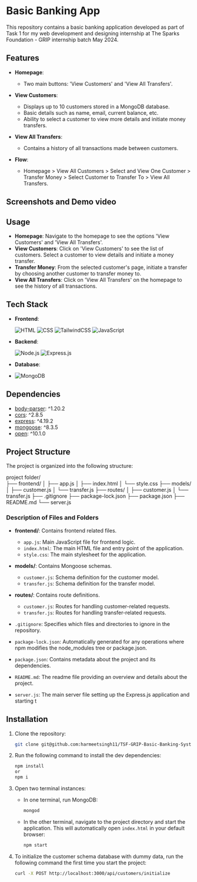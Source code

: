 # Basic Banking App

This repository contains a basic banking application developed as part of Task 1 for my web development and designing internship at The Sparks Foundation - GRIP internship batch May 2024.

## Features

- **Homepage**: 
  - Two main buttons: 'View Customers' and 'View All Transfers'.

- **View Customers**: 
  - Displays up to 10 customers stored in a MongoDB database.
  - Basic details such as name, email, current balance, etc.
  - Ability to select a customer to view more details and initiate money transfers.

- **View All Transfers**: 
  - Contains a history of all transactions made between customers.

- **Flow**: 
  - Homepage > View All Customers > Select and View One Customer > Transfer Money > Select Customer to Transfer To > View All Transfers.

## Screenshots and Demo video

## Usage

- **Homepage**: Navigate to the homepage to see the options 'View Customers' and 'View All Transfers'.
- **View Customers**: Click on 'View Customers' to see the list of customers. Select a customer to view details and initiate a money transfer.
- **Transfer Money**: From the selected customer's page, initiate a transfer by choosing another customer to transfer money to.
- **View All Transfers**: Click on 'View All Transfers' on the homepage to see the history of all transactions.

## Tech Stack

- **Frontend**: <br>
   
  ![HTML](https://img.shields.io/badge/-HTML-E34F26?logo=html5&logoColor=white)
  ![CSS](https://img.shields.io/badge/-CSS-1572B6?logo=css3&logoColor=white)
  ![TailwindCSS](https://img.shields.io/badge/-TailwindCSS-38B2AC?logo=tailwind-css&logoColor=white)
  ![JavaScript](https://img.shields.io/badge/-JavaScript-F7DF1E?logo=javascript&logoColor=black)

- **Backend**: <br>
  
  ![Node.js](https://img.shields.io/badge/-Node.js-339933?logo=node.js&logoColor=white)
  ![Express.js](https://img.shields.io/badge/-Express.js-000000?logo=express&logoColor=white)

- **Database**: <br>
-  
   ![MongoDB](https://img.shields.io/badge/-MongoDB-47A248?logo=mongodb&logoColor=white)

## Dependencies

- [body-parser](https://www.npmjs.com/package/body-parser): ^1.20.2
- [cors](https://www.npmjs.com/package/cors): ^2.8.5
- [express](https://www.npmjs.com/package/express): ^4.19.2
- [mongoose](https://www.npmjs.com/package/mongoose): ^8.3.5
- [open](https://www.npmjs.com/package/open): ^10.1.0

## Project Structure

The project is organized into the following structure:

project folder/ <br>
├── frontend/
│ ├── app.js
│ ├── index.html
│ └── style.css
├── models/
│ ├── customer.js
│ └── transfer.js
├── routes/
│ ├── customer.js
│ └── transfer.js
├── .gitignore
├── package-lock.json
├── package.json
├── README.md
└── server.js


### Description of Files and Folders

- **frontend/**: Contains frontend related files.
  - `app.js`: Main JavaScript file for frontend logic.
  - `index.html`: The main HTML file and entry point of the application.
  - `style.css`: The main stylesheet for the application.

- **models/**: Contains Mongoose schemas.
  - `customer.js`: Schema definition for the customer model.
  - `transfer.js`: Schema definition for the transfer model.

- **routes/**: Contains route definitions.
  - `customer.js`: Routes for handling customer-related requests.
  - `transfer.js`: Routes for handling transfer-related requests.

- `.gitignore`: Specifies which files and directories to ignore in the repository.
- `package-lock.json`: Automatically generated for any operations where npm modifies the node_modules tree or package.json.
- `package.json`: Contains metadata about the project and its dependencies.
- `README.md`: The readme file providing an overview and details about the project.
- `server.js`: The main server file setting up the Express.js application and starting t
  

## Installation

1. Clone the repository:
   ```bash
   git clone git@github.com:harmeetsingh11/TSF-GRIP-Basic-Banking-System.git

2. Run the following command to install the dev dependencies:
   ```bash
   npm install
   or
   npm i 

3. Open two terminal instances:

    - In one terminal, run MongoDB:
        ```bash
        mongod
    - In the other terminal, navigate to the project directory and start the application. This will automatically open `index.html` in your default browser:
  
       ```bash
       npm start
4. To initialize the customer schema database with dummy data, run the following command the first time you start the project:
   ```bash
   curl -X POST http://localhost:3000/api/customers/initialize
 

